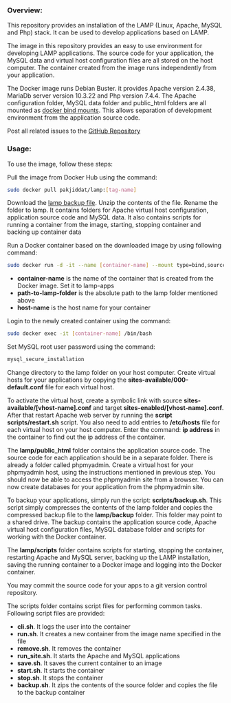 ### Overview:
This repository provides an installation of the LAMP (Linux, Apache, MySQL and Php) stack. It can be used to develop applications based on LAMP.

The image in this repository provides an easy to use environment for developing LAMP applications. The source code for your application, the MySQL data and virtual host configuration files are all stored on the host computer. The container created from the image runs independently from your application.

The Docker image runs Debian Buster. it provides Apache version 2.4.38, MariaDb server version 10.3.22 and Php version 7.4.4. The Apache configuration folder, MySQL data folder and public_html folders are all mounted as [docker bind mounts](https://docs.docker.com/storage/bind-mounts/). This allows separation of development environment from the application source code.

Post all related issues to the [GitHub Repository](https://github.com/pakjiddat/docker-workflows)

### Usage:
To use the image, follow these steps:

Pull the image from Docker Hub using the command:

```bash
sudo docker pull pakjiddat/lamp:[tag-name]
```

Download the [lamp backup file](https://raw.githubusercontent.com/pakjiddat/docker-workflows/master/lamp/lamp-backup.zip). Unzip the contents of the file. Rename the folder to lamp. It contains folders for Apache virtual host configuration, application source code and MySQL data. It also contains scripts for running a container from the image, starting, stopping container and backing up container data

Run a Docker container based on the downloaded image by using following command:

```bash
sudo docker run -d -it --name [container-name] --mount type=bind,source="[path-to-lamp-folder]/public_html",target="/var/www/html" --mount type=bind,source="[path-to-lamp-folder]/sites-available",target="/etc/apache2/sites-available" --mount type=bind,source="[path-to-lamp-folder]/sites-enabled",target="/etc/apache2/sites-enabled" --mount type=bind,source="[path-to-lamp-folder]/backup",target="/var/www/backup" --mount type=bind,source="[path-to-lamp-folder]/mysql_data",target="/var/lib/mysql" -p 80:80 --hostname="[host-name]" pakjiddat/lamp:[tag-name]
```

- **container-name** is the name of the container that is created from the Docker image. Set it to lamp-apps
- **path-to-lamp-folder** is the absolute path to the lamp folder mentioned above
- **host-name** is the host name for your container

Login to the newly created container using the command:

```bash
sudo docker exec -it [container-name] /bin/bash
```

Set MySQL root user password using the command:

```bash
mysql_secure_installation
```

Change directory to the lamp folder on your host computer. Create virtual hosts for your applications by copying the **sites-available/000-default.conf** file for each virtual host.

To activate the virtual host, create a symbolic link with source **sites-available/[vhost-name].conf** and target **sites-enabled/[vhost-name].conf**. After that restart Apache web server by running the **script scripts/restart.sh** script. You also need to add entries to **/etc/hosts** file for each virtual host on your host computer. Enter the command: **ip address** in the container to find out the ip address of the container.

The **lamp/public_html** folder contains the application source code. The source code for each application should be in a separate folder. There is already a folder called phpmyadmin. Create a virtual host for your phpmyadmin host, using the instructions mentioned in previous step. You should now be able to access the phpmyadmin site from a browser. You can now create databases for your application from the phpmyadmin site.

To backup your applications, simply run the script: **scripts/backup.sh**. This script simply compresses the contents of the lamp folder and copies the compressed backup file to the **lamp/backup** folder. This folder may point to a shared drive. The backup contains the application source code, Apache virtual host configuration files, MySQL database folder and scripts for working with the Docker container.

The **lamp/scripts** folder contains scripts for starting, stopping the container, restarting Apache and MySQL server, backing up the LAMP installation, saving the running container to a Docker image and logging into the Docker container.

You may commit the source code for your apps to a git version control repository.

The scripts folder contains script files for performing common tasks. Following script files are provided:

 - **cli.sh**. It logs the user into the container
 - **run.sh**. It creates a new container from the image name specified in the file
 - **remove.sh**. It removes the container
 - **run_site.sh**. It starts the Apache and MySQL applications
 - **save.sh**. It saves the current container to an image
 - **start.sh**. It starts the container
 - **stop.sh**. It stops the container
 - **backup.sh**. It zips the contents of the source folder and copies the file to the backup container

